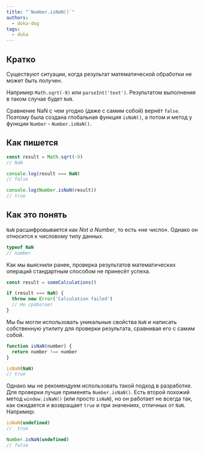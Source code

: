 ```yaml
---
title: "`Number.isNaN()`"
authors:
  - doka-dog
tags:
  - doka
---
```


## Кратко

Существуют ситуации, когда результат математической обработки не может быть получен.

Например `Math.sqrt(-9)` или `parseInt('text')`. Результатом выполнения в таком случае будет `NaN`.

Сравнение NaN с чем угодно (даже с самим собой) вернёт `false`. Поэтому была создана глобальная функция `isNaN()`, а потом и метод у функции `Number` - `Number.isNaN()`.

## Как пишется

```js
const result = Math.sqrt(-9)
// NaN

console.log(result === NaN)
// false

console.log(Number.isNaN(result))
// true
```

## Как это понять

`NaN` расшифровывается как _Not a Number_, то есть «не число». Однако он относится к числовому типу данных.

```js
typeof NaN
// number
```

Как мы выяснили ранее, проверка результатов математических операций стандартным способом не принесёт успеха.

```js
const result = someCalculations()

if (result === NaN) {
  throw new Error('Calculation failed')
  // Не сработает
}
```

Мы бы могли использовать уникальные свойства `NaN` и написать собственную утилиту для проверки результата, сравнивая его с самим собой.

```js
function isNaN(number) {
  return number !== number
}

isNaN(NaN)
// true
```

Однако мы не рекомендуем использовать такой подход в разработке. Для проверки лучше применять `Number.isNaN()`. Есть второй похожий метод `window.isNaN()` (или просто `isNaN`), но он работает не всегда так, как ожидается и возвращает `true` и при значениях, отличных от `NaN`. Например:

```js
isNaN(undefined)
//  true

Number.isNaN(undefined)
// false
```
